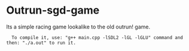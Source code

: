 # Outrun-sgd-game
  Its a simple racing game lookalike to the old outrun! game.
  
      To compile it, use: "g++ main.cpp -lSDL2 -lGL -lGLU" command and then: "./a.out" to run it.
